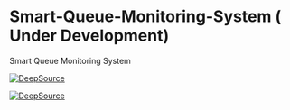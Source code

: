 # Smart-Queue-Monitoring-System ( Under Development)
Smart Queue Monitoring System



[![DeepSource](https://deepsource.io/gh/stormy-sandy/Smart-Queue-Monitoring-System.svg/?label=active+issues&show_trend=true)](https://deepsource.io/gh/stormy-sandy/Smart-Queue-Monitoring-System/?ref=repository-badge)

[![DeepSource](https://deepsource.io/gh/stormy-sandy/Smart-Queue-Monitoring-System.svg/?label=resolved+issues&show_trend=true)](https://deepsource.io/gh/stormy-sandy/Smart-Queue-Monitoring-System/?ref=repository-badge)


